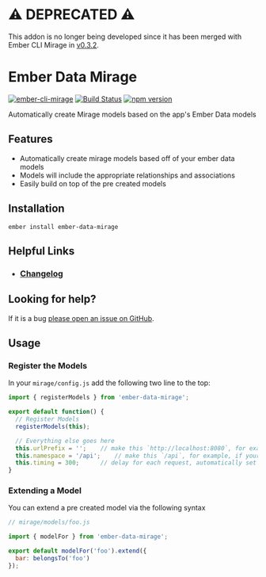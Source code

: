 # ⚠️ DEPRECATED ⚠️

This addon is no longer being developed since it has been merged with Ember CLI Mirage in [v0.3.2](http://www.ember-cli-mirage.com/blog/#auto-discovery-of-ember-data-models).

# Ember Data Mirage

[![ember-cli-mirage](https://embadge.io/v1/badge.svg?start=0.3.0&label=ember-cli-mirage)](https://embadge.io/v1/badge.svg?start=0.3.0&label=ember-cli-mirage)
[![Build Status](https://travis-ci.org/offirgolan/ember-data-mirage.svg)](https://travis-ci.org/offirgolan/ember-data-mirage)
[![npm version](https://badge.fury.io/js/ember-data-mirage.svg)](http://badge.fury.io/js/ember-data-mirage)

Automatically create Mirage models based on the app's Ember Data models

## Features

- Automatically create mirage models based off of your ember data models
- Models will include the appropriate relationships and associations
- Easily build on top of the pre created models

## Installation

```
ember install ember-data-mirage
```

## Helpful Links

- ### [Changelog](CHANGELOG.md)

## Looking for help?
If it is a bug [please open an issue on GitHub](http://github.com/offirgolan/ember-data-mirage/issues).

## Usage

### Register the Models

In your `mirage/config.js` add the following two line to the top:

```js
import { registerModels } from 'ember-data-mirage';

export default function() {
  // Register Models
  registerModels(this);

  // Everything else goes here
  this.urlPrefix = '';    // make this `http://localhost:8080`, for example, if your API is on a different server
  this.namespace = '/api';    // make this `/api`, for example, if your API is namespaced
  this.timing = 300;      // delay for each request, automatically set to 0 during testing
}
```

### Extending a Model

You can extend a pre created model via the following syntax

```js
// mirage/models/foo.js

import { modelFor } from 'ember-data-mirage';

export default modelFor('foo').extend({
  bar: belongsTo('foo')
});
```
